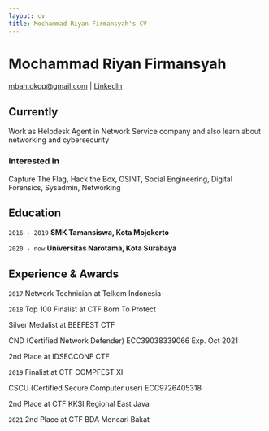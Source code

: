 ```yaml
---
layout: cv
title: Mochammad Riyan Firmansyah's CV
---
```

# Mochammad Riyan Firmansyah

<div id="webaddress">
<a href="mbah.okop@gmail.com">mbah.okop@gmail.com</a>
| <a href="https://linkedin.com/in/riyanfirmansyah/">LinkedIn</a>
</div>


## Currently

Work as Helpdesk Agent in Network Service company and also learn about networking and cybersecurity



### Interested in

Capture The Flag, Hack the Box, OSINT, Social Engineering, Digital Forensics, Sysadmin, Networking



## Education

`2016 - 2019`
__SMK Tamansiswa, Kota Mojokerto__


`2020 - now`
__Universitas Narotama, Kota Surabaya__



## Experience & Awards

`2017`
Network Technician at Telkom Indonesia


`2018`
Top 100 Finalist at CTF Born To Protect

Silver Medalist at BEEFEST CTF

CND (Certified Network
Defender) ECC39038339066 Exp. Oct 2021

2nd Place at IDSECCONF CTF


`2019`
Finalist at CTF COMPFEST XI

CSCU (Certified Secure
Computer user) ECC9726405318

2nd Place at CTF KKSI Regional East Java


`2021`
2nd Place at CTF BDA Mencari Bakat
